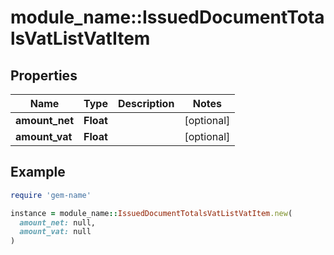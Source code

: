 # module_name::IssuedDocumentTotalsVatListVatItem

## Properties

| Name | Type | Description | Notes |
| ---- | ---- | ----------- | ----- |
| **amount_net** | **Float** |  | [optional] |
| **amount_vat** | **Float** |  | [optional] |

## Example

```ruby
require 'gem-name'

instance = module_name::IssuedDocumentTotalsVatListVatItem.new(
  amount_net: null,
  amount_vat: null
)
```

